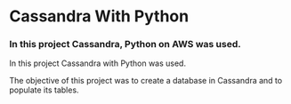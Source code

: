 # Cassandra With Python

### In this project Cassandra, Python on AWS was used.

In this project Cassandra with Python was used.

The objective of this project was to create a database in Cassandra and to populate its tables.
